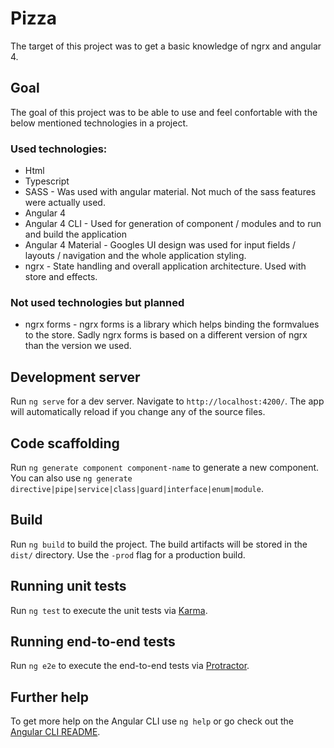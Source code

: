 # Pizza

The target of this project was to get a basic knowledge of ngrx and angular 4.

## Goal
The goal of this project was to be able to use and feel confortable with the below mentioned technologies in a project.

### Used technologies:
* Html
* Typescript
* SASS - Was used with angular material. Not much of the sass features were actually used.
* Angular 4
* Angular 4 CLI - Used for generation of component / modules and to run and build the application
* Angular 4 Material - Googles UI design was used for input fields / layouts / navigation and the whole application styling.
* ngrx - State handling and overall application architecture. Used with store and effects.

### Not used technologies but planned
* ngrx forms - ngrx forms is a library which helps binding the formvalues to the store. Sadly ngrx forms is based on a different version of ngrx than the version we used.


## Development server

Run `ng serve` for a dev server. Navigate to `http://localhost:4200/`. The app will automatically reload if you change any of the source files.

## Code scaffolding

Run `ng generate component component-name` to generate a new component. You can also use `ng generate directive|pipe|service|class|guard|interface|enum|module`.

## Build

Run `ng build` to build the project. The build artifacts will be stored in the `dist/` directory. Use the `-prod` flag for a production build.

## Running unit tests

Run `ng test` to execute the unit tests via [Karma](https://karma-runner.github.io).

## Running end-to-end tests

Run `ng e2e` to execute the end-to-end tests via [Protractor](http://www.protractortest.org/).

## Further help

To get more help on the Angular CLI use `ng help` or go check out the [Angular CLI README](https://github.com/angular/angular-cli/blob/master/README.md).
